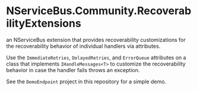 # NServiceBus.Community.RecoverabilityExtensions

an NServiceBus extension that provides recoverability customizations for the recoverability behavior of individual handlers via attributes.

Use the `ImmediateRetries`, `DelayedRetries`, and `ErrorQueue` attributes on a class that implements `IHandleMessages<T>` to customize the recoverability behavior in case the handler fails throws an exception.

See the `DemoEndpoint` project in this repository for a simple demo.
